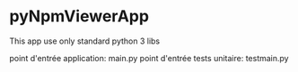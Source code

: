 # pyNpmViewerApp

This app use only standard python 3 libs

point d'entrée application: main.py
point d'entrée tests unitaire: testmain.py